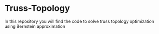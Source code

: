 # Truss-Topology
In this repository you will find the code to solve truss topology optimization using Bernstein approximation
